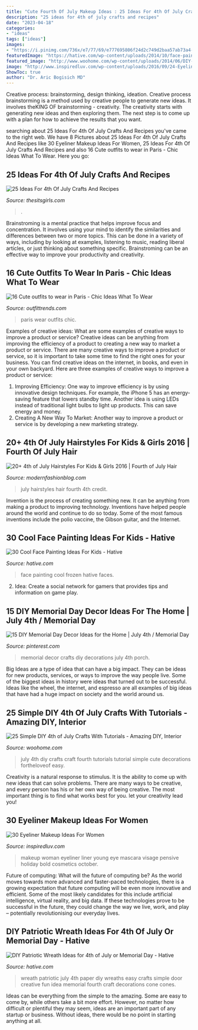 ```yaml
---
title: "Cute Fourth Of July Makeup Ideas : 25 Ideas For 4th Of July Crafts And Recipes"
description: "25 ideas for 4th of july crafts and recipes"
date: "2023-04-18"
categories:
- "ideas"
tags: ["ideas"]
images:
- "https://i.pinimg.com/736x/e7/77/69/e777695806f24d2c749d2baa57ab73a4--crafts-for-memorial-day-memorial-day-porch-decor.jpg?b=t"
featuredImage: "https://hative.com/wp-content/uploads/2014/10/face-painting-ideas-for-kids/5-frozen-face-painting.jpg"
featured_image: "http://www.woohome.com/wp-content/uploads/2014/06/DIY-4th-of-July-craft-15.jpg"
image: "http://www.inspiredluv.com/wp-content/uploads/2016/09/24-Eyeliner-Makeup-Ideas.jpg"
ShowToc: true
author: "Dr. Aric Bogisich MD"
---
```



Creative process: brainstorming, design thinking, ideation.
Creative process brainstorming is a method used by creative people to generate new ideas. It involves theKING OF brainstorming - creativity. The creativity starts with generating new ideas and then exploring them. The next step is to come up with a plan for how to achieve the results that you want.

	

		
searching about 25 Ideas For 4th Of July Crafts And Recipes you've came to the right web. We have 8 Pictures about 25 Ideas For 4th Of July Crafts And Recipes like 30 Eyeliner Makeup Ideas For Women, 25 Ideas For 4th Of July Crafts And Recipes and also 16 Cute outfits to wear in Paris - Chic Ideas What To Wear. Here you go:
		
    
## 25 Ideas For 4th Of July Crafts And Recipes

<img loading=lazy src="https://www.thesitsgirls.com/wp-content/uploads/2015/06/july-4th.jpg" onerror="this.onerror=null;this.src='https://tse2.mm.bing.net/th?id=OIP.OBDIzZZVQ36-rrC8mtw4NQHaSO&amp;pid=15.1';" alt="25 Ideas For 4th Of July Crafts And Recipes">

_Source: thesitsgirls.com_

>. 

	

Brainstroming is a mental practice that helps improve focus and concentration. It involves using your mind to identify the similarities and differences between two or more topics. This can be done in a variety of ways, including by looking at examples, listening to music, reading liberal articles, or just thinking about something specific. Brainstroming can be an effective way to improve your productivity and creativity.

    
## 16 Cute Outfits To Wear In Paris - Chic Ideas What To Wear

<img loading=lazy src="https://www.outfittrends.com/wp-content/uploads/2015/03/sheinside-cream-abercrombie-fitch-fashion-brands-trencheslook-main-single.jpg" onerror="this.onerror=null;this.src='https://tse4.mm.bing.net/th?id=OIP.nbFxJ38f0CdT4FA_o0YxKQHaK3&amp;pid=15.1';" alt="16 Cute outfits to wear in Paris - Chic Ideas What To Wear">

_Source: outfittrends.com_

>paris wear outfits chic. 

	

Examples of creative ideas: What are some examples of creative ways to improve a product or service?
Creative ideas can be anything from improving the efficiency of a product to creating a new way to market a product or service. There are many creative ways to improve a product or service, so it is important to take some time to find the right ones for your business. You can find creative ideas on the internet, in books, and even in your own backyard. Here are three examples of creative ways to improve a product or service: 
1. Improving Efficiency: One way to improve efficiency is by using innovative design techniques. For example, the iPhone 5 has an energy-saving feature that lowers standby time. Another idea is using LEDs instead of traditional light bulbs to light up products. This can save energy and money. 
2. Creating A New Way To Market: Another way to improve a product or service is by developing a new marketing strategy.

    
## 20+ 4th Of July Hairstyles For Kids &amp; Girls 2016 | Fourth Of July Hair

<img loading=lazy src="http://modernfashionblog.com/wp-content/uploads/2016/06/20-4th-of-July-Hairstyles-For-Kids-Girls-2016-Fourth-of-July-Hair-5.jpg" onerror="this.onerror=null;this.src='https://tse2.mm.bing.net/th?id=OIP.guCSTfgwHBMFNJRgU0AmMgHaLH&amp;pid=15.1';" alt="20+ 4th of July Hairstyles For Kids &amp; Girls 2016 | Fourth of July Hair">

_Source: modernfashionblog.com_

>july hairstyles hair fourth 4th credit. 

	

Invention is the process of creating something new. It can be anything from making a product to improving technology. Inventions have helped people around the world and continue to do so today. Some of the most famous inventions include the polio vaccine, the Gibson guitar, and the Internet.

    
## 30 Cool Face Painting Ideas For Kids - Hative

<img loading=lazy src="https://hative.com/wp-content/uploads/2014/10/face-painting-ideas-for-kids/5-frozen-face-painting.jpg" onerror="this.onerror=null;this.src='https://tse1.mm.bing.net/th?id=OIP.wVjvpvpXWmnrUJ5edHHkNwHaLH&amp;pid=15.1';" alt="30 Cool Face Painting Ideas For Kids - Hative">

_Source: hative.com_

>face painting cool frozen hative faces. 

	

2. Idea: Create a social network for gamers that provides tips and information on game play.

    
## 15 DIY Memorial Day Decor Ideas For The Home | July 4th / Memorial Day

<img loading=lazy src="https://i.pinimg.com/736x/e7/77/69/e777695806f24d2c749d2baa57ab73a4--crafts-for-memorial-day-memorial-day-porch-decor.jpg?b=t" onerror="this.onerror=null;this.src='https://tse2.mm.bing.net/th?id=OIP.IYNCdRA1ybw7goW5WbVg7QHaJ4&amp;pid=15.1';" alt="15 DIY Memorial Day Decor Ideas for the Home | July 4th / Memorial Day">

_Source: pinterest.com_

>memorial decor crafts diy decorations july 4th porch. 

	

Big Ideas are a type of idea that can have a big impact. They can be ideas for new products, services, or ways to improve the way people live. Some of the biggest ideas in history were ideas that turned out to be successful. Ideas like the wheel, the internet, and espresso are all examples of big ideas that have had a huge impact on society and the world around us.

    
## 25 Simple DIY 4th Of July Crafts With Tutorials - Amazing DIY, Interior

<img loading=lazy src="http://www.woohome.com/wp-content/uploads/2014/06/DIY-4th-of-July-craft-15.jpg" onerror="this.onerror=null;this.src='https://tse2.mm.bing.net/th?id=OIP.C1-KGVbF9r3i8xpZRpTbAAHaLO&amp;pid=15.1';" alt="25 Simple DIY 4th of July Crafts With Tutorials - Amazing DIY, Interior">

_Source: woohome.com_

>july 4th diy crafts craft fourth tutorials tutorial simple cute decorations fortheloveof easy. 

	

Creativity is a natural response to stimulus. It is the ability to come up with new ideas that can solve problems. There are many ways to be creative, and every person has his or her own way of being creative. The most important thing is to find what works best for you. let your creativity lead you!

    
## 30 Eyeliner Makeup Ideas For Women

<img loading=lazy src="http://www.inspiredluv.com/wp-content/uploads/2016/09/24-Eyeliner-Makeup-Ideas.jpg" onerror="this.onerror=null;this.src='https://tse4.mm.bing.net/th?id=OIP.ai4LmJArsYa0HKz33Cs4CwHaLk&amp;pid=15.1';" alt="30 Eyeliner Makeup Ideas For Women">

_Source: inspiredluv.com_

>makeup woman eyeliner liner young eye mascara visage pensive holiday bold cosmetics october. 

	

Future of computing: What will the future of computing be?
As the world moves towards more advanced and faster-paced technologies, there is a growing expectation that future computing will be even more innovative and efficient. Some of the most likely candidates for this include artificial intelligence, virtual reality, and big data. If these technologies prove to be successful in the future, they could change the way we live, work, and play – potentially revolutionising our everyday lives.

    
## DIY Patriotic Wreath Ideas For 4th Of July Or Memorial Day - Hative

<img loading=lazy src="https://hative.com/wp-content/uploads/2015/03/patriotic-wreaths/8-patriotic-wreath-decoration-idea.jpg" onerror="this.onerror=null;this.src='https://tse2.mm.bing.net/th?id=OIP.n8OqAjFCzkUlGSaZzLgmKAHaJ4&amp;pid=15.1';" alt="DIY Patriotic Wreath Ideas for 4th of July or Memorial Day - Hative">

_Source: hative.com_

>wreath patriotic july 4th paper diy wreaths easy crafts simple door creative fun idea memorial fourth craft decorations cone cones. 

	

Ideas can be everything from the simple to the amazing. Some are easy to come by, while others take a bit more effort. However, no matter how difficult or plentiful they may seem, ideas are an important part of any startup or business. Without ideas, there would be no point in starting anything at all.

